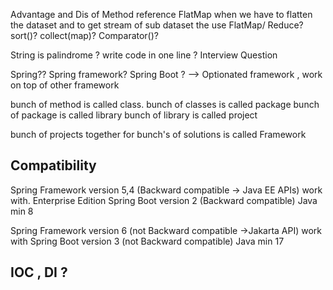 Advantage and Dis of Method reference
FlatMap when we have to flatten the dataset and to get stream of sub dataset the use FlatMap/
Reduce?
sort()?
collect(map)?
Comparator()?

String is palindrome ? write code in one line ? Interview Question


Spring??
Spring framework?
Spring Boot ? --> Optionated framework , work on top of other framework

bunch of method is called class.
bunch of classes is called package
bunch of package is called library
bunch of library is called project

bunch of projects together for bunch's of solutions is called Framework

## Compatibility 
Spring Framework version 5,4 (Backward compatible -> Java EE APIs) work with. Enterprise Edition
Spring Boot version 2 (Backward compatible)
Java min 8

Spring Framework version 6 (not Backward compatible ->Jakarta API) work with
Spring Boot version 3 (not Backward compatible)
Java min 17

## IOC , DI ?


